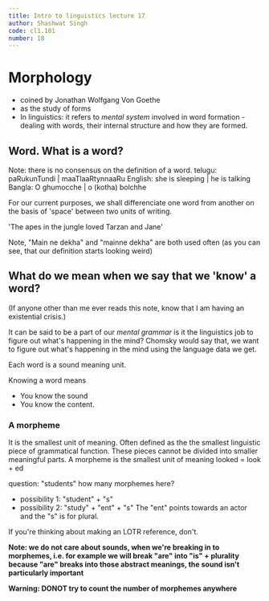 ```yaml
---
title: Intro to linguistics lecture 17
author: Shashwat Singh
code: cl1.101
number: 18
---
```


# Morphology
- coined by Jonathan Wolfgang Von Goethe
- as the study of forms
- In linguistics: it refers to _mental system_ involved in word formation - dealing with words, their internal structure and how they are formed.


## Word. What is a word?
Note: there is no consensus on the definition of a word.
telugu: paRukunTundi      |    maaTlaaRtynnaaRu
English: she is sleeping    |    he is talking
Bangla: O ghumocche     |    o (kotha) bolchhe

For our current purposes, we shall differenciate one word from another on the basis of 'space' between two units of writing.

'The apes in the jungle loved Tarzan and Jane'

Note,
"Main ne dekha"
and "mainne dekha" are both used often 
(as you can see, that our definition starts looking weird)


## What do we mean when we say that we 'know' a word? 
(If anyone other than me ever reads this note, know that I am having an existential crisis.)

It can be said to be a part of our _mental grammar_ 
is it the linguistics job to figure out what's happening in the mind? 
Chomsky would say that, we want to figure out what's happening in the mind using the language data we get. 


Each word is a sound meaning unit. 


Knowing a word means
- You know the sound
- You know the content.


### A morpheme
It is the smallest unit of meaning. Often defined as the the smallest linguistic piece of grammatical function. These pieces cannot be divided into smaller meaningful parts. 
A morpheme is the smallest unit of meaning
looked = look + ed 

question: 
"students" how many morphemes here? 
- possibility 1: "student" + "s" 
- possibility 2: "study" + "ent" + "s" 
    The "ent" points towards an actor and the "s" is for plural.

If you're thinking about making an LOTR reference, don't. 

__Note: we do not care about sounds, when we're breaking in to morphemes, i.e. for example we will break "are" into "is" + plurality because "are" breaks into those abstract meanings, the sound isn't particularly important__

__Warning: DONOT try to count the number of morphemes anywhere__
 


 


    
    
